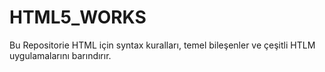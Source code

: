 # HTML5_WORKS
Bu Repositorie HTML için syntax kuralları, temel bileşenler ve çeşitli HTLM uygulamalarını barındırır.
